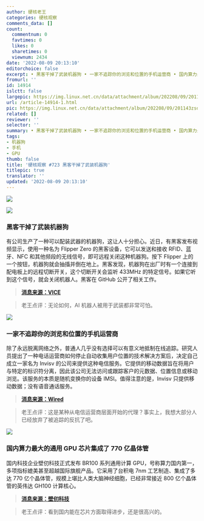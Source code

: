 ```yaml
---
author: 硬核老王
categories: 硬核观察
comments_data: []
count:
  commentnum: 0
  favtimes: 0
  likes: 0
  sharetimes: 0
  viewnum: 2434
date: '2022-08-09 20:13:10'
editorchoice: false
excerpt: • 黑客干掉了武装机器狗 • 一家不追踪你的浏览和位置的手机运营商 • 国内算力最大的通用 GPU 芯片集成了 770 亿晶体管
fromurl: ''
id: 14914
islctt: false
largepic: https://img.linux.net.cn/data/attachment/album/202208/09/201143zsdvau0tqtaq70s4.jpg
url: /article-14914-1.html
pic: https://img.linux.net.cn/data/attachment/album/202208/09/201143zsdvau0tqtaq70s4.jpg.thumb.jpg
related: []
reviewer: ''
selector: ''
summary: • 黑客干掉了武装机器狗 • 一家不追踪你的浏览和位置的手机运营商 • 国内算力最大的通用 GPU 芯片集成了 770 亿晶体管
tags:
- 机器狗
- 手机
- GPU
thumb: false
title: '硬核观察 #723 黑客干掉了武装机器狗'
titlepic: true
translator: ''
updated: '2022-08-09 20:13:10'
---
```


![](/data/attachment/album/202208/09/201143zsdvau0tqtaq70s4.jpg)


![](/data/attachment/album/202208/09/201219qxadu6jqddxpaas1.jpg)


### 黑客干掉了武装机器狗


有公司生产了一种可以配装武器的机器狗，这让人十分担心。近日，有黑客发布视频显示，使用一种名为 Flipper Zero 的黑客设备，它可以发送和接收 RFID、蓝牙、NFC 和其他频段的无线信号，即可远程关闭这种机器狗。按下 Flipper 上的一个按钮，机器狗就会抽搐并倒在地上。黑客发现，机器狗在出厂时有一个连接到配电板上的远程切断开关，这个切断开关会监听 433MHz 的特定信号。如果它听到这个信号，就会关闭机器人。黑客在 GitHub 公开了相关工作。



> 
> **[消息来源：VICE](https://www.vice.com/en/article/akeexk/hacker-finds-kill-switch-for-submachine-gun-wielding-robot-dog)**
> 
> 
> 



> 
> 老王点评：无论如何，AI 机器人被用于武装都非常可怕。
> 
> 
> 


![](/data/attachment/album/202208/09/201233sue5zc6vphttmqcq.jpg)


### 一家不追踪你的浏览和位置的手机运营商


除了永远脱离网络之外，普通人几乎没有选择可以有意义地抵制在线追踪。研究人员提出了一种电话运营商如何停止自动收集用户位置的技术解决方案后，决定自己成立一家名为 Invisv 的公司来提供这种电信服务。它提供的移动数据旨在将用户与特定的标识符分离，因此该公司无法访问或跟踪客户的元数据、位置信息或移动浏览。该服务的本质是随机变换你的设备 IMSI。值得注意的是，Invisv 只提供移动数据；没有语音通话服务。



> 
> **[消息来源：Wired](https://www.wired.com/story/pretty-good-phone-privacy-android/)**
> 
> 
> 



> 
> 老王点评：这是某种从电信运营商层面开始的代理？事实上，我想大部分人已经放弃了被追踪的反抗了吧。
> 
> 
> 


![](/data/attachment/album/202208/09/201241yii663wv3rjzxwwg.jpg)


### 国内算力最大的通用 GPU 芯片集成了 770 亿晶体管


国内科技企业壁仞科技正式发布 BR100 系列通用计算 GPU，号称算力国内第一，多项指标媲美甚至超越国际旗舰产品。它采用了台积电 7nm 工艺制造、集成了多达 770 亿个晶体管，规模上堪比人类大脑神经细胞，已经非常接近 800 亿个晶体管的英伟达 GH100 计算核心。



> 
> **[消息来源：壁仞科技](https://www.birentech.com/)**
> 
> 
> 



> 
> 老王点评：看到国内能在芯片方面取得进步，还是很高兴的。
> 
> 
>